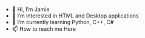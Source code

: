 - 👋 Hi, I’m Jamie
- 👀 I’m interested in HTML and Desktop applications
- 🌱 I’m currently learning Python, C++, C#
- 📫 How to reach me Here

<!---
LtMax2102/LtMax2102 is a ✨ special ✨ repository because its `README.md` (this file) appears on your GitHub profile.
You can click the Preview link to take a look at your changes.
--->
